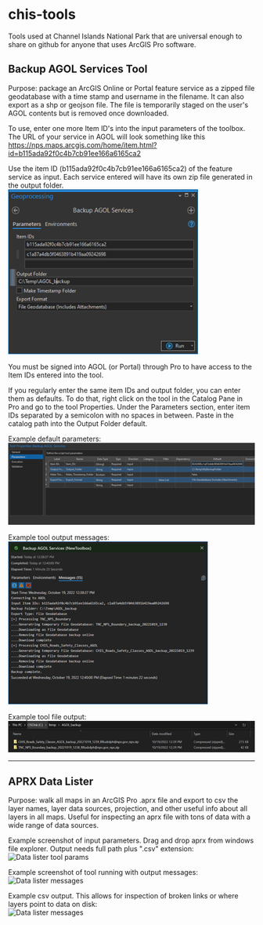 # chis-tools
Tools used at Channel Islands National Park that are universal enough to share on github for anyone that uses ArcGIS Pro software.


## Backup AGOL Services Tool

Purpose: package an ArcGIS Online or Portal feature service as a zipped file geodatabase with a time stamp and username in the filename. It can also export as a shp or geojson file. The file is temporarily staged on the user's AGOL contents but is removed once downloaded. 

To use, enter one more Item ID's into the input parameters of the toolbox. The URL of your service in AGOL will look something like this <br>
https://nps.maps.arcgis.com/home/item.html?id=b115ada92f0c4b7cb91ee166a6165ca2

Use the item ID (b115ada92f0c4b7cb91ee166a6165ca2) of the feature service as input. Each service entered will have its own zip file generated in the output folder. <br>
![Backup Tool Screenshot](img/backup_tool_screenshot.png?raw=true "Backup Tool Screenshot")

You must be signed into AGOL (or Portal) through Pro to have access to the Item IDs entered into the tool. 

If you regularly enter the same item IDs and output folder, you can enter them as defaults.  To do that, right click on the tool in the Catalog Pane in Pro and go to the tool Properties. Under the Parameters section, enter item IDs separated by a semicolon with no spaces in between. Paste in the catalog path into the Output Folder default. <br>

Example default parameters:<br>
![Default params screenshot](img/backup_defaults.png?raw=true "Backup Tool Defaults")

Example tool output messages:<br>
![Messages screenshot](img/backup_output_messages.png?raw=true "Backup Tool Defaults")

Example tool file output:<br>
![File output](img/backup_output_files.png?raw=true "Backup Tool File Output")


<hr>

## APRX Data Lister

Purpose: walk all maps in an ArcGIS Pro .aprx file and export to csv the layer names, layer data sources, projection, and other useful info about all layers in all maps. Useful for inspecting an aprx file with tons of data with a wide range of data sources. 

Example screenshot of input parameters.  Drag and drop aprx from windows file explorer.  Output needs full path plus ".csv" extension: <br>
![Data lister tool params](img/aprx_lister_screenshot.JPGraw=true "aprx data lister tool")

Example screenshot of tool running with output messages:<br>
![Data lister messages](img/aprx_lister_messages.JPGraw=true "aprx data lister tool messages")

Example csv output. This allows for inspection of broken links or where layers point to data on disk:<br>
![Data lister messages](img/aprx_lister_output.JPGraw=true "aprx data lister tool messages")

